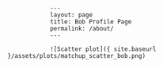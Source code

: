 
                ---
                layout: page
                title: Bob Profile Page
                permalink: /about/
                ---

                ![Scatter plot]({ site.baseurl }/assets/plots/matchup_scatter_bob.png)
                